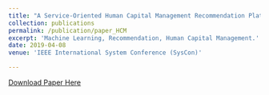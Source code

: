 ```yaml
---
title: "A Service-Oriented Human Capital Management Recommendation Platform"
collection: publications
permalink: /publication/paper_HCM
excerpt: 'Machine Learning, Recommendation, Human Capital Management.'
date: 2019-04-08
venue: 'IEEE International System Conference (SysCon)'

---
```

[Download Paper Here]('https://ieeexplore.ieee.org/document/8836842')
<!-- Recommended citation: Your Name, You. (2009). "Paper Title Number 1." <i>Journal 1</i>. 1(1). -->
